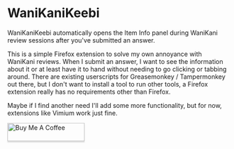# WaniKaniKeebi

WaniKaniKeebi automatically opens the Item Info panel during WaniKani review
sessions after you've submitted an answer.

This is a simple Firefox extension to solve my own annoyance with WaniKani
reviews. When I submit an answer, I want to see the information about it or at
least have it to hand without needing to go clicking or tabbing around. There
are existing userscripts for Greasemonkey / Tampermonkey out there, but I don't
want to install a tool to run other tools, a Firefox extension really has no
requirements other than Firefox.

Maybe if I find another need I'll add some more functionality, but for now,
extensions like Vimium work just fine.

<a href="https://www.buymeacoffee.com/narwic" target="_blank"><img
src="https://www.buymeacoffee.com/assets/img/custom_images/orange_img.png"
alt="Buy Me A Coffee" style="height: 41px !important;width: 174px
!important;box-shadow: 0px 3px 2px 0px rgba(190, 190, 190, 0.5)
!important;-webkit-box-shadow: 0px 3px 2px 0px rgba(190, 190, 190, 0.5)
!important;" ></a>
